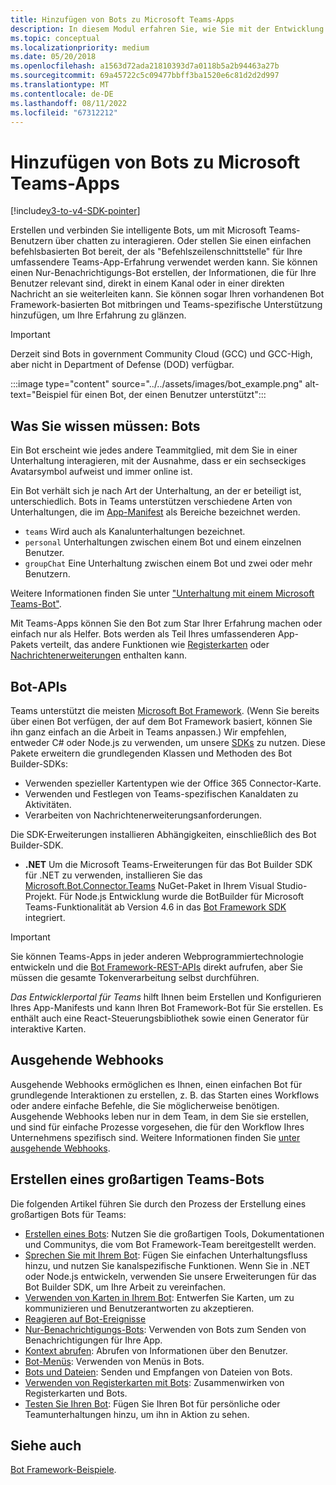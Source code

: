 ```yaml
---
title: Hinzufügen von Bots zu Microsoft Teams-Apps
description: In diesem Modul erfahren Sie, wie Sie mit der Entwicklung von Bots in Microsoft Teams beginnen und was sind alle Anforderungen zum Hinzufügen eines Bots in Teams
ms.topic: conceptual
ms.localizationpriority: medium
ms.date: 05/20/2018
ms.openlocfilehash: a1563d72ada21810393d7a0118b5a2b94463a27b
ms.sourcegitcommit: 69a45722c5c09477bbff3ba1520e6c81d2d2d997
ms.translationtype: MT
ms.contentlocale: de-DE
ms.lasthandoff: 08/11/2022
ms.locfileid: "67312212"
---
```

# <a name="add-bots-to-microsoft-teams-apps"></a>Hinzufügen von Bots zu Microsoft Teams-Apps

[!include[v3-to-v4-SDK-pointer](~/includes/v3-to-v4-pointer-bots.md)]

Erstellen und verbinden Sie intelligente Bots, um mit Microsoft Teams-Benutzern über chatten zu interagieren. Oder stellen Sie einen einfachen befehlsbasierten Bot bereit, der als "Befehlszeilenschnittstelle" für Ihre umfassendere Teams-App-Erfahrung verwendet werden kann. Sie können einen Nur-Benachrichtigungs-Bot erstellen, der Informationen, die für Ihre Benutzer relevant sind, direkt in einem Kanal oder in einer direkten Nachricht an sie weiterleiten kann. Sie können sogar Ihren vorhandenen Bot Framework-basierten Bot mitbringen und Teams-spezifische Unterstützung hinzufügen, um Ihre Erfahrung zu glänzen.

> [!IMPORTANT]
> Derzeit sind Bots in government Community Cloud (GCC) und GCC-High, aber nicht in Department of Defense (DOD) verfügbar.

:::image type="content" source="../../assets/images/bot_example.png" alt-text="Beispiel für einen Bot, der einen Benutzer unterstützt":::

## <a name="what-you-need-to-know-bots"></a>Was Sie wissen müssen: Bots

Ein Bot erscheint wie jedes andere Teammitglied, mit dem Sie in einer Unterhaltung interagieren, mit der Ausnahme, dass er ein sechseckiges Avatarsymbol aufweist und immer online ist.

Ein Bot verhält sich je nach Art der Unterhaltung, an der er beteiligt ist, unterschiedlich. Bots in Teams unterstützen verschiedene Arten von Unterhaltungen, die im [App-Manifest](~/resources/schema/manifest-schema.md) als Bereiche bezeichnet werden.

* `teams` Wird auch als Kanalunterhaltungen bezeichnet.
* `personal` Unterhaltungen zwischen einem Bot und einem einzelnen Benutzer.
* `groupChat` Eine Unterhaltung zwischen einem Bot und zwei oder mehr Benutzern.

Weitere Informationen finden Sie unter ["Unterhaltung mit einem Microsoft Teams-Bot"](~/resources/bot-v3/bot-conversations/bots-conversations.md).

Mit Teams-Apps können Sie den Bot zum Star Ihrer Erfahrung machen oder einfach nur als Helfer. Bots werden als Teil Ihres umfassenderen App-Pakets verteilt, das andere Funktionen wie [Registerkarten](~/tabs/what-are-tabs.md) oder [Nachrichtenerweiterungen](~/messaging-extensions/what-are-messaging-extensions.md) enthalten kann.

## <a name="bot-apis"></a>Bot-APIs

Teams unterstützt die meisten [Microsoft Bot Framework](https://dev.botframework.com/). (Wenn Sie bereits über einen Bot verfügen, der auf dem Bot Framework basiert, können Sie ihn ganz einfach an die Arbeit in Teams anpassen.) Wir empfehlen, entweder C# oder Node.js zu verwenden, um unsere [SDKs](/microsoftteams/platform/#pivot=sdk-tools) zu nutzen. Diese Pakete erweitern die grundlegenden Klassen und Methoden des Bot Builder-SDKs:

* Verwenden spezieller Kartentypen wie der Office 365 Connector-Karte.
* Verwenden und Festlegen von Teams-spezifischen Kanaldaten zu Aktivitäten.
* Verarbeiten von Nachrichtenerweiterungsanforderungen.

Die SDK-Erweiterungen installieren Abhängigkeiten, einschließlich des Bot Builder-SDK.

* **.NET** Um die Microsoft Teams-Erweiterungen für das Bot Builder SDK für .NET zu verwenden, installieren Sie das [Microsoft.Bot.Connector.Teams](https://www.nuget.org/packages/Microsoft.Bot.Connector.Teams) NuGet-Paket in Ihrem Visual Studio-Projekt. Für Node.js Entwicklung wurde die BotBuilder für Microsoft Teams-Funktionalität ab Version 4.6 in das [Bot Framework SDK](https://github.com/microsoft/botframework-sdk) integriert.

> [!IMPORTANT]
> Sie können Teams-Apps in jeder anderen Webprogrammiertechnologie entwickeln und die [Bot Framework-REST-APIs](/bot-framework/rest-api/bot-framework-rest-overview) direkt aufrufen, aber Sie müssen die gesamte Tokenverarbeitung selbst durchführen.

*Das Entwicklerportal für Teams* hilft Ihnen beim Erstellen und Konfigurieren Ihres App-Manifests und kann Ihren Bot Framework-Bot für Sie erstellen. Es enthält auch eine React-Steuerungsbibliothek sowie einen Generator für interaktive Karten.

## <a name="outgoing-webhooks"></a>Ausgehende Webhooks

Ausgehende Webhooks ermöglichen es Ihnen, einen einfachen Bot für grundlegende Interaktionen zu erstellen, z. B. das Starten eines Workflows oder andere einfache Befehle, die Sie möglicherweise benötigen. Ausgehende Webhooks leben nur in dem Team, in dem Sie sie erstellen, und sind für einfache Prozesse vorgesehen, die für den Workflow Ihres Unternehmens spezifisch sind. Weitere Informationen finden Sie [unter ausgehende Webhooks](~/webhooks-and-connectors/how-to/add-outgoing-webhook.md).

## <a name="build-a-great-teams-bot"></a>Erstellen eines großartigen Teams-Bots

Die folgenden Artikel führen Sie durch den Prozess der Erstellung eines großartigen Bots für Teams:

* [Erstellen eines Bots](~/resources/bot-v3/bots-create.md): Nutzen Sie die großartigen Tools, Dokumentationen und Communitys, die vom Bot Framework-Team bereitgestellt werden.
* [Sprechen Sie mit Ihrem Bot](~/resources/bot-v3/bot-conversations/bots-conversations.md): Fügen Sie einfachen Unterhaltungsfluss hinzu, und nutzen Sie kanalspezifische Funktionen. Wenn Sie in .NET oder Node.js entwickeln, verwenden Sie unsere Erweiterungen für das Bot Builder SDK, um Ihre Arbeit zu vereinfachen.
* [Verwenden von Karten in Ihrem Bot](~/resources/bot-v3/bots-cards.md): Entwerfen Sie Karten, um zu kommunizieren und Benutzerantworten zu akzeptieren.
* [Reagieren auf Bot-Ereignisse](~/resources/bot-v3/bots-notifications.md)
* [Nur-Benachrichtigungs-Bots](~/resources/bot-v3/bots-notification-only.md): Verwenden von Bots zum Senden von Benachrichtigungen für Ihre App.
* [Kontext abrufen](~/resources/bot-v3/bots-context.md): Abrufen von Informationen über den Benutzer.
* [Bot-Menüs](~/resources/bot-v3/bots-menus.md): Verwenden von Menüs in Bots.
* [Bots und Dateien](~/resources/bot-v3/bots-files.md): Senden und Empfangen von Dateien von Bots.
* [Verwenden von Registerkarten mit Bots](~/resources/bot-v3/bots-with-tabs.md): Zusammenwirken von Registerkarten und Bots.
* [Testen Sie Ihren Bot](~/resources/bot-v3/bots-test.md): Fügen Sie Ihren Bot für persönliche oder Teamunterhaltungen hinzu, um ihn in Aktion zu sehen.

## <a name="see-also"></a>Siehe auch

[Bot Framework-Beispiele](https://github.com/Microsoft/BotBuilder-Samples/blob/master/README.md).

